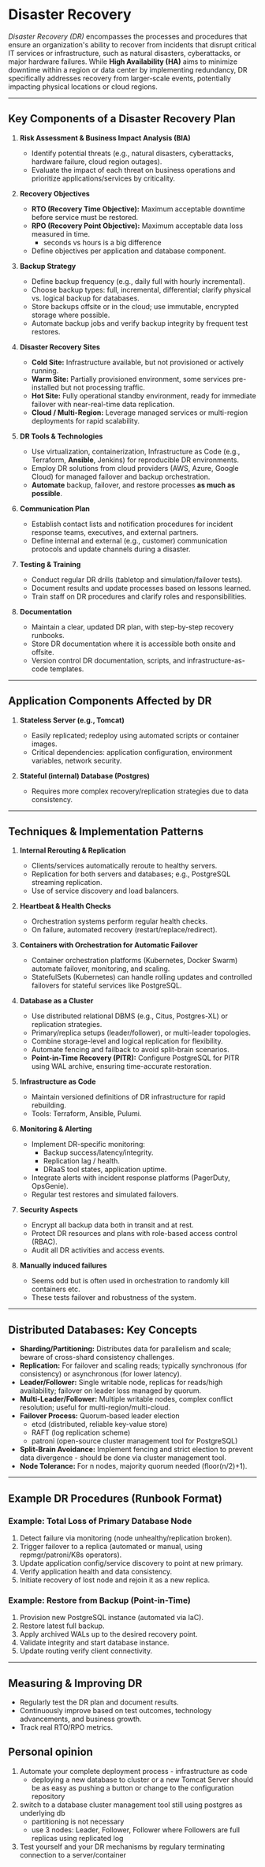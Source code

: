 # Disaster Recovery

_Disaster Recovery (DR)_ encompasses the processes and procedures that ensure an organization's ability to recover from incidents that disrupt critical IT services or infrastructure, such as natural disasters, cyberattacks, or major hardware failures. While **High Availability (HA)** aims to minimize downtime within a region or data center by implementing redundancy, DR specifically addresses recovery from larger-scale events, potentially impacting physical locations or cloud regions.

---

## Key Components of a Disaster Recovery Plan

1. **Risk Assessment & Business Impact Analysis (BIA)**
    - Identify potential threats (e.g., natural disasters, cyberattacks, hardware failure, cloud region outages).
    - Evaluate the impact of each threat on business operations and prioritize applications/services by criticality.

2. **Recovery Objectives**
    - **RTO (Recovery Time Objective):** Maximum acceptable downtime before service must be restored.
    - **RPO (Recovery Point Objective):** Maximum acceptable data loss measured in time.
      - seconds vs hours is a big difference
    - Define objectives per application and database component.

3. **Backup Strategy**
    - Define backup frequency (e.g., daily full with hourly incremental).
    - Choose backup types: full, incremental, differential; clarify physical vs. logical backup for databases.
    - Store backups offsite or in the cloud; use immutable, encrypted storage where possible.
    - Automate backup jobs and verify backup integrity by frequent test restores.

4. **Disaster Recovery Sites**
    - **Cold Site:** Infrastructure available, but not provisioned or actively running.
    - **Warm Site:** Partially provisioned environment, some services pre-installed but not processing traffic.
    - **Hot Site:** Fully operational standby environment, ready for immediate failover with near-real-time data replication.
    - **Cloud / Multi-Region:** Leverage managed services or multi-region deployments for rapid scalability.

5. **DR Tools & Technologies**
    - Use virtualization, containerization, Infrastructure as Code (e.g., Terraform, **Ansible**, Jenkins) for reproducible DR environments.
    - Employ DR solutions from cloud providers (AWS, Azure, Google Cloud) for managed failover and backup orchestration.
    - **Automate** backup, failover, and restore processes **as much as possible**.

6. **Communication Plan**
    - Establish contact lists and notification procedures for incident response teams, executives, and external partners.
    - Define internal and external (e.g., customer) communication protocols and update channels during a disaster.

7. **Testing & Training**
    - Conduct regular DR drills (tabletop and simulation/failover tests).
    - Document results and update processes based on lessons learned.
    - Train staff on DR procedures and clarify roles and responsibilities.

8. **Documentation**
    - Maintain a clear, updated DR plan, with step-by-step recovery runbooks.
    - Store DR documentation where it is accessible both onsite and offsite.
    - Version control DR documentation, scripts, and infrastructure-as-code templates.

---

## Application Components Affected by DR

1. **Stateless Server (e.g., Tomcat)**
    - Easily replicated; redeploy using automated scripts or container images.
    - Critical dependencies: application configuration, environment variables, network security.

2. **Stateful (internal) Database (Postgres)**
    - Requires more complex recovery/replication strategies due to data consistency.

---

## Techniques & Implementation Patterns

1. **Internal Rerouting & Replication**
    - Clients/services automatically reroute to healthy servers.
    - Replication for both servers and databases; e.g., PostgreSQL streaming replication.
    - Use of service discovery and load balancers.

2. **Heartbeat & Health Checks**
    - Orchestration systems perform regular health checks.
    - On failure, automated recovery (restart/replace/redirect).

3. **Containers with Orchestration for Automatic Failover**
    - Container orchestration platforms (Kubernetes, Docker Swarm) automate failover, monitoring, and scaling.
    - StatefulSets (Kubernetes) can handle rolling updates and controlled failovers for stateful services like PostgreSQL.

4. **Database as a Cluster**
    - Use distributed relational DBMS (e.g., Citus, Postgres-XL) or replication strategies.
    - Primary/replica setups (leader/follower), or multi-leader topologies.
    - Combine storage-level and logical replication for flexibility.
    - Automate fencing and failback to avoid split-brain scenarios.
    - **Point-in-Time Recovery (PITR):** Configure PostgreSQL for PITR using WAL archive, ensuring time-accurate restoration.

5. **Infrastructure as Code**
    - Maintain versioned definitions of DR infrastructure for rapid rebuilding.
    - Tools: Terraform, Ansible, Pulumi.

6. **Monitoring & Alerting**
    - Implement DR-specific monitoring:
        - Backup success/latency/integrity.
        - Replication lag / health.
        - DRaaS tool states, application uptime.
    - Integrate alerts with incident response platforms (PagerDuty, OpsGenie).
    - Regular test restores and simulated failovers.

7. **Security Aspects**
    - Encrypt all backup data both in transit and at rest.
    - Protect DR resources and plans with role-based access control (RBAC).
    - Audit all DR activities and access events.

8. **Manually induced failures**
   - Seems odd but is often used in orchestration to randomly kill containers etc.
   - These tests failover and robustness of the system. 

---

## Distributed Databases: Key Concepts

- **Sharding/Partitioning:** Distributes data for parallelism and scale; beware of cross-shard consistency challenges.
- **Replication:** For failover and scaling reads; typically synchronous (for consistency) or asynchronous (for lower latency).
- **Leader/Follower:** Single writable node, replicas for reads/high availability; failover on leader loss managed by quorum.
- **Multi-Leader/Follower:** Multiple writable nodes, complex conflict resolution; useful for multi-region/multi-cloud.
- **Failover Process:** Quorum-based leader election 
  - etcd (distributed, reliable key-value store)
  - RAFT (log replication scheme) 
  - patroni (open-source cluster management tool for PostgreSQL)
- **Split-Brain Avoidance:** Implement fencing and strict election to prevent data divergence - should be done via cluster
  management tool.
- **Node Tolerance:** For n nodes, majority quorum needed (floor(n/2)+1).

---

## Example DR Procedures (Runbook Format)

### Example: Total Loss of Primary Database Node

1. Detect failure via monitoring (node unhealthy/replication broken).
2. Trigger failover to a replica (automated or manual, using repmgr/patroni/K8s operators).
3. Update application config/service discovery to point at new primary.
4. Verify application health and data consistency.
5. Initiate recovery of lost node and rejoin it as a new replica.

### Example: Restore from Backup (Point-in-Time)

1. Provision new PostgreSQL instance (automated via IaC).
2. Restore latest full backup.
3. Apply archived WALs up to the desired recovery point.
4. Validate integrity and start database instance.
5. Update routing verify client connectivity.

---

## Measuring & Improving DR

- Regularly test the DR plan and document results.
- Continuously improve based on test outcomes, technology advancements, and business growth.
- Track real RTO/RPO metrics.

## Personal opinion

1. Automate your complete deployment process - infrastructure as code 
   - deploying a new database to cluster or a new Tomcat Server should be as easy as 
     pushing a button or change to the configuration repository
2. switch to a database cluster management tool still using postgres as underlying db
   - partitioning is not necessary
   - use 3 nodes: Leader, Follower, Follower where Followers are full replicas using replicated log
3. Test yourself and your DR mechanisms by regulary terminating connection to a server/container